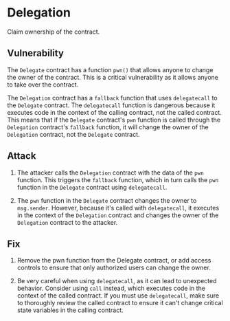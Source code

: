 # Delegation

Claim ownership of the contract.

## Vulnerability

The `Delegate` contract has a function `pwn()` that allows anyone to change the owner of the contract. This is a critical vulnerability as it allows anyone to take over the contract.

The `Delegation` contract has a `fallback` function that uses `delegatecall` to the `Delegate` contract. The `delegatecall` function is dangerous because it executes code in the context of the calling contract, not the called contract. This means that if the `Delegate` contract's `pwn` function is called through the `Delegation` contract's `fallback` function, it will change the owner of the `Delegation` contract, not the `Delegate` contract.

## Attack

1. The attacker calls the `Delegation` contract with the data of the `pwn` function. This triggers the `fallback` function, which in turn calls the `pwn` function in the `Delegate` contract using `delegatecall`.

2. The `pwn` function in the `Delegate` contract changes the owner to `msg.sender`. However, because it's called with `delegatecall`, it executes in the context of the `Delegation` contract and changes the owner of the `Delegation` contract to the attacker.

## Fix

1. Remove the pwn function from the Delegate contract, or add access controls to ensure that only authorized users can change the owner.

2. Be very careful when using `delegatecall`, as it can lead to unexpected behavior. Consider using `call` instead, which executes code in the context of the called contract. If you must use `delegatecall`, make sure to thoroughly review the called contract to ensure it can't change critical state variables in the calling contract.
